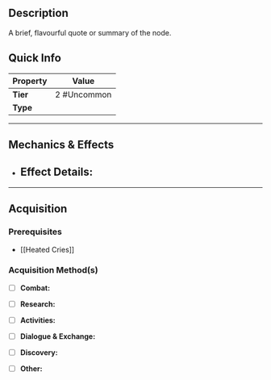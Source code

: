 ## Description
 A brief, flavourful quote or summary of the node.

## Quick Info
| Property | Value       |
| -------- | ----------- |
| **Tier** | 2 #Uncommon |
| **Type** |             |

---

## Mechanics & Effects
- **Effect Details:**
    - 

---

## Acquisition
### Prerequisites
- [[Heated Cries]]

### Acquisition Method(s)
- [ ] **Combat:** 
- [ ] **Research:** 
- [ ] **Activities:** 
- [ ] **Dialogue & Exchange:** 
- [ ] **Discovery:** 
- [ ] **Other:** 

